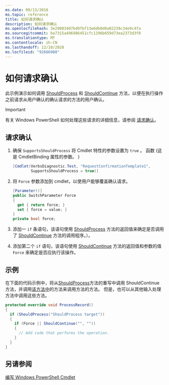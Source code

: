 ```yaml
---
ms.date: 09/13/2016
ms.topic: reference
title: 如何请求确认
description: 如何请求确认
ms.openlocfilehash: 3e29803407bd9fbf13e6db0d0a02239c34e9c4fa
ms.sourcegitcommit: ba7315a496986451cfc1296b659d73ea2373d3f0
ms.translationtype: MT
ms.contentlocale: zh-CN
ms.lasthandoff: 12/10/2020
ms.locfileid: "92666988"
---
```

# <a name="how-to-request-confirmations"></a>如何请求确认

此示例演示如何调用 [ShouldProcess](/dotnet/api/System.Management.Automation.Cmdlet.ShouldProcess) 和 [ShouldContinue](/dotnet/api/System.Management.Automation.Cmdlet.ShouldContinue) 方法，以便在执行操作之前请求从用户确认的确认请求的方法的用户确认。

> [!IMPORTANT]
> 有关 Windows PowerShell 如何处理这些请求的详细信息，请参阅 [请求确认](./requesting-confirmation-from-cmdlets.md)。

## <a name="to-request-confirmation"></a>请求确认

1. 确保 `SupportsShouldProcess` 将 Cmdlet 特性的参数设置为 `true` 。 函数 (这是 CmdletBinding 属性的参数。 ) 

    ```csharp
    [Cmdlet(VerbsDiagnostic.Test, "RequestConfirmationTemplate1",
            SupportsShouldProcess = true)]
    ```

2. 将 `Force` 参数添加到 cmdlet，以使用户能够覆盖确认请求。

    ```csharp
    [Parameter()]
    public SwitchParameter Force
    {
      get { return force; }
      set { force = value; }
    }
    private bool force;
    ```

3. 添加一 `if` 条语句，该语句使用 [ShouldProcess](/dotnet/api/System.Management.Automation.Cmdlet.ShouldProcess) 方法的返回值来确定是否调用了 [ShouldContinue](/dotnet/api/System.Management.Automation.Cmdlet.ShouldContinue) 方法的调用程序。）。

4. 添加第二个 `if` 语句，该语句使用 [ShouldContinue](/dotnet/api/System.Management.Automation.Cmdlet.ShouldContinue) 方法的返回值和参数的值 `Force` 来确定是否应执行该操作。

## <a name="example"></a>示例

在下面的代码示例中，将从[ShouldProcess](/dotnet/api/System.Management.Automation.Cmdlet.ShouldProcess)方法的重写中调用 ShouldContinue 方法，并调用[该方法中](/dotnet/api/System.Management.Automation.Cmdlet.ProcessRecord)的方法来调用[](/dotnet/api/System.Management.Automation.Cmdlet.ShouldContinue)方法的方法。 但是，也可以从其他输入处理方法中调用这些方法。

```csharp
protected override void ProcessRecord()
{
  if (ShouldProcess("ShouldProcess target"))
  {
    if (Force || ShouldContinue("", ""))
    {
      // Add code that performs the operation.
    }
  }
}
```

## <a name="see-also"></a>另请参阅

[编写 Windows PowerShell Cmdlet](./writing-a-windows-powershell-cmdlet.md)
